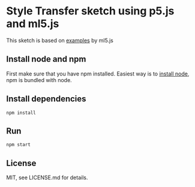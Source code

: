 # Style Transfer sketch using p5.js and ml5.js

This sketch is based on [examples](https://github.com/ml5js/ml5-examples) by ml5.js

## Install node and npm
First make sure that you have npm installed. Easiest way is to [install node](https://nodejs.org/en/download/), npm is bundled with node.

## Install dependencies
```
npm install
```

## Run
```
npm start
```

## License
MIT, see LICENSE.md for details.
